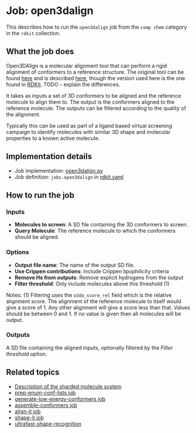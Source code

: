# Job: open3dalign

This describes how to run the `open3dalign` job from the `comp chem` category in the `rdkit` collection.

## What the job does

Open3DAlign is a molecular alignment tool that can perform a rigid alignment of conformers to a reference structure.
The original tool can be found [here](http://open3dalign.sourceforge.net/) and is described 
[here](https://doi.org/10.1007/s10822-011-9462-9), though the version used here is the one found in
[RDKit](http://rdkit.org/docs/source/rdkit.Chem.rdMolAlign.html?highlight=open3d). TODO - explain the differences.

It takes as inputs a set of 3D conformers to be aligned and the reference molecule to align them to. The output is the
conformers aligned to the reference molecule. The outputs can be filtered according to the quality of the alignment.

Typically this can be used as part of a ligand based virtual screening campaign to identify molecules with similar 3D 
shape and molecular properties to a known active molecule.

## Implementation details

* Job implementation: [open3dalign.py](/open3dalign.py)
* Job definition: `jobs.open3dalign` in [rdkit.yaml](../rdkit.yaml)

## How to run the job

### Inputs

* **Molecules to screen**: A SD file containing the 3D conformers to screen.
* **Query Molecule**: The reference molecule to which the conformers should be aligned.

### Options

* **Output file name**: The name of the output SD file.
* **Use Crippen contributions**: Include Crippen lipophilicity criteria
* **Remove Hs from outputs**: Remove explicit hydrogens from the output
* **Filter threshold**: Only include molecules above this threshold (1)

Notes:
(1) Filtering uses the `o3da_score_rel` field which is the relative alignment score. The alignment of the reference molecule to itself would give a score of 1. Any other alignment will give a score less than that. Values should be between 0 and 1. If no value is given then all molecules will be output.

### Outputs

A SD file containing the aligned inputs, optionally filtered by the *Filter threshold* option.

## Related topics

* [Description of the sharded molecule system](https://discourse.squonk.it/t/the-sharded-molecule-system/88)
* [prep-enum-conf-lists job](../im-virtual-screening/prep-enum-conf-lists.md)
* [generate-low-energy-conformers job](generate-low-energy-conformers.md)
* [assemble-conformers job](../im-virtual-screening/job-assemble-conformers.md)
* [align-it job](../silicos-it/align-it.md)
* [shape-it job](../silicos-it/shape-it.md)
* [ultrafast-shape-recognition](../im-virtual-screening/ultrafast-shape-recognition.md)